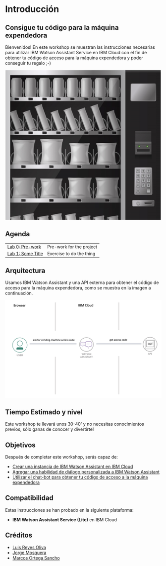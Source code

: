 # Introducción

## Consigue tu código para la máquina expendedora

Bienvenidos! 
En este workshop se muestran las instrucciones necesarias para utilizar IBM Watson Assistant Service en IBM Cloud con el fin de obtener tu código de acceso para la máquina expendedora y poder conseguir tu regalo ;-)

![Maquina](images/maquina.png)


## Agenda

|  |  |
| :--- | :--- |
| [Lab 0: Pre-work](pre-work/README.md) | Pre-work for the project |
| [Lab 1: Some Title](lab-1/README.md) | Exercise to do the thing |


## Arquitectura

Usamos IBM Watson Assistant y una API externa para obtener el código de acceso para la máquina expendedora, como se muestra en la imagen a continuación.

![Arquitectura](images/arquitectura.png)

## Tiempo Estimado y nivel

Este workshop te llevará unos 30-40' y no necesitas conocimientos previos, sólo ganas de conocer y divertirte!


## Objetivos

Después de completar este workshop, serás capaz de:

* [Crear una instancia de IBM Watson Assistant en IBM Cloud]()
* [Agregar una habilidad de diálogo personalizada a IBM Watson Assistant]()
* [Utilizar el chat-bot para obtener tu código de acceso a la máquina expendedora]()


## Compatibilidad

Estas instrucciones se han probado en la siguiente plataforma:

* **IBM Watson Assistant Service (Lite)** en IBM Cloud

## Créditos

* [Luis Reyes Oliva]()
* [Jorge Mosquera]()
* [Marcos Ortega Sancho]()
